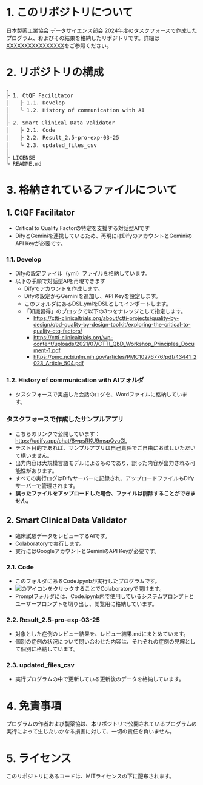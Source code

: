 # 1. このリポジトリについて

日本製薬工業協会 データサイエンス部会 2024年度のタスクフォースで作成したプログラム、およびその結果を格納したリポジトリです。詳細は[XXXXXXXXXXXXXXXX](xxxxxxxxxxx)をご参照ください。

# 2. リポジトリの構成
<pre>
.
├ 1. CtQF Facilitator
│　　├ 1.1. Develop
│　　└ 1.2. History of communication with AI
│
├ 2. Smart Clinical Data Validator
│　　├ 2.1. Code
│　　├ 2.2. Result_2.5-pro-exp-03-25
│　　└ 2.3. updated_files_csv
│
├ LICENSE
└ README.md
</pre>

# 3. 格納されているファイルについて
## 1. CtQF Facilitator
- Critical to Quality Factorの特定を支援する対話型AIです
- DifyとGeminiを連携しているため、再現にはDifyのアカウントとGeminiのAPI Keyが必要です。

### 1.1. Develop
- Difyの設定ファイル（yml）ファイルを格納しています。
- 以下の手順で対話型AIを再現できます
  - [Dify](https://dify.ai/)でアカウントを作成します。
  - Difyの設定からGeminiを追加し、API Keyを設定します。
  - このフォルダにあるDSL.ymlをDSLとしてインポートします。
  - 「知識習得」のブロックで以下の3つをナレッジとして指定します。
     - https://ctti-clinicaltrials.org/about/ctti-projects/quality-by-design/qbd-quality-by-design-toolkit/exploring-the-critical-to-quality-ctq-factors/
     - https://ctti-clinicaltrials.org/wp-content/uploads/2021/07/CTTI_QbD_Workshop_Principles_Document-1.pdf
     - https://pmc.ncbi.nlm.nih.gov/articles/PMC10276776/pdf/43441_2023_Article_504.pdf

### 1.2. History of communication with AIフォルダ
- タスクフォースで実施した会話のログを、Wordファイルに格納しています。

### タスクフォースで作成したサンプルアプリ
- こちらのリンクで公開しています：https://udify.app/chat/8wpsRKU9mspQvuGL
- テスト目的であれば、サンプルアプリは自己責任でご自由にお試しいただいて構いません。
- 出力内容は大規模言語モデルによるものであり、誤った内容が出力される可能性があります。
- すべての実行ログはDifyサーバーに記録され、アップロードファイルもDifyサーバーで管理されます。
- **誤ったファイルをアップロードした場合、ファイルは削除することができません。**

 

## 2. Smart Clinical Data Validator
- 臨床試験データをレビューするAIです。
- [Colaboratory](https://colab.research.google.com/?hl=ja)で実行します。
- 実行にはGoogleアカウントとGeminiのAPI Keyが必要です。

### 2.1. Code
 - このフォルダにあるCode.ipynbが実行したプログラムです。
 - <img src ="https://github.com/Takumi173/JPMA2022TF1-1/assets/109738801/522a6fd7-b171-4ad3-8f56-e73a718a6542">のアイコンをクリックすることでColaboratoryで開けます。
 - Promptフォルダには、Code.ipynb内で使用しているシステムプロンプトとユーザープロンプトを切り出し、閲覧用に格納しています。

### 2.2. Result_2.5-pro-exp-03-25
 - 対象とした症例のレビュー結果を、レビュー結果.mdにまとめています。
 - 個別の症例の状況について問い合わせた内容は、それぞれの症例の見解として個別に格納しています。

### 2.3. updated_files_csv
 - 実行プログラムの中で更新している更新後のデータを格納しています。



# 4. 免責事項
プログラムの作者および製薬協は、本リポジトリで公開されているプログラムの実行によって生じたいかなる損害に対して、一切の責任を負いません。

# 5. ライセンス
このリポジトリにあるコードは、MITライセンスの下に配布されます。
